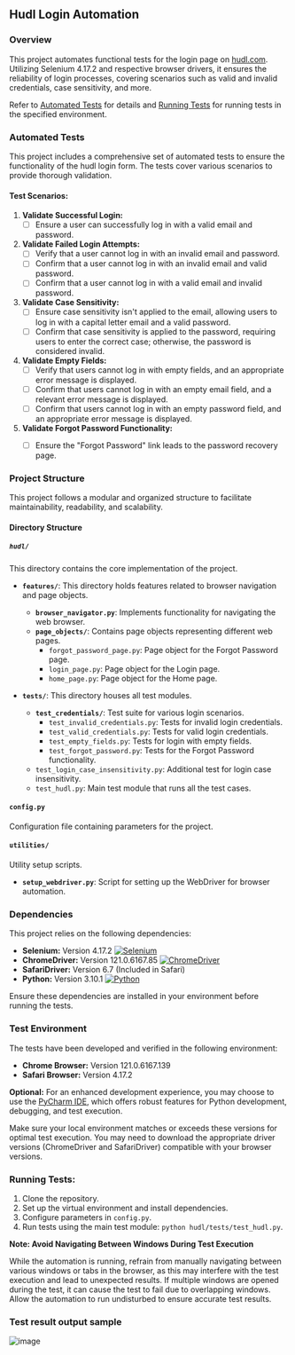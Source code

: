 ## Hudl Login Automation

### Overview

This project automates functional tests for the login page on [hudl.com](https://www.hudl.com/). Utilizing Selenium 4.17.2 and respective browser drivers, it ensures the reliability of login processes, covering scenarios such as valid and invalid credentials, case sensitivity, and more.

Refer to [Automated Tests](#automated-tests) for details and [Running Tests](#running-tests) for running tests in the specified environment.


### Automated Tests

This project includes a comprehensive set of automated tests to ensure the functionality of the hudl login form. The tests cover various scenarios to provide thorough validation.

#### Test Scenarios:

1. **Validate Successful Login:**
   - [ ] Ensure a user can successfully log in with a valid email and password.

2. **Validate Failed Login Attempts:**
   - [ ] Verify that a user cannot log in with an invalid email and password.
   - [ ] Confirm that a user cannot log in with an invalid email and valid password.
   - [ ] Confirm that a user cannot log in with a valid email and invalid password.

3. **Validate Case Sensitivity:**
   - [ ] Ensure case sensitivity isn't applied to the email, allowing users to log in with a capital letter email and a valid password.
   - [ ] Confirm that case sensitivity is applied to the password, requiring users to enter the correct case; otherwise, the password is considered invalid.

4. **Validate Empty Fields:**
   - [ ] Verify that users cannot log in with empty fields, and an appropriate error message is displayed.
   - [ ] Confirm that users cannot log in with an empty email field, and a relevant error message is displayed.
   - [ ] Confirm that users cannot log in with an empty password field, and an appropriate error message is displayed.

5. **Validate Forgot Password Functionality:**
   - [ ] Ensure the "Forgot Password" link leads to the password recovery page.


### Project Structure

This project follows a modular and organized structure to facilitate maintainability, readability, and scalability.

#### Directory Structure

##### `hudl/`
This directory contains the core implementation of the project.

- **`features/`**: This directory holds features related to browser navigation and page objects.
    - **`browser_navigator.py`**: Implements functionality for navigating the web browser.
    - **`page_objects/`**: Contains page objects representing different web pages.
        - `forgot_password_page.py`: Page object for the Forgot Password page.
        - `login_page.py`: Page object for the Login page.
        - `home_page.py`: Page object for the Home page.

- **`tests/`**: This directory houses all test modules.
    - **`test_credentials/`**: Test suite for various login scenarios.
        - `test_invalid_credentials.py`: Tests for invalid login credentials.
        - `test_valid_credentials.py`: Tests for valid login credentials.
        - `test_empty_fields.py`: Tests for login with empty fields.
        - `test_forgot_password.py`: Tests for the Forgot Password functionality.
    - `test_login_case_insensitivity.py`: Additional test for login case insensitivity.
    - `test_hudl.py`: Main test module that runs all the test cases.

#### `config.py`
Configuration file containing parameters for the project.

#### `utilities/`
Utility setup scripts.

- **`setup_webdriver.py`**: Script for setting up the WebDriver for browser automation.

### Dependencies

This project relies on the following dependencies:

- **Selenium:** Version 4.17.2 [![Selenium](https://img.shields.io/badge/Selenium-4.17.2-brightgreen)](https://www.selenium.dev/)
- **ChromeDriver:** Version 121.0.6167.85 [![ChromeDriver](https://img.shields.io/badge/ChromeDriver-121.0.6167.85-blue)](https://googlechromelabs.github.io/chrome-for-testing/)
- **SafariDriver:** Version 6.7 (Included in Safari)
- **Python:** Version 3.10.1 [![Python](https://img.shields.io/badge/Python-3.10.1-blue)](https://www.python.org/)

Ensure these dependencies are installed in your environment before running the tests.

### Test Environment

The tests have been developed and verified in the following environment:

- **Chrome Browser:** Version 121.0.6167.139
- **Safari Browser:** Version 4.17.2

**Optional:** For an enhanced development experience, you may choose to use the [PyCharm IDE](https://www.jetbrains.com/pycharm/), which offers robust features for Python development, debugging, and test execution.

Make sure your local environment matches or exceeds these versions for optimal test execution. You may need to download the appropriate driver versions (ChromeDriver and SafariDriver) compatible with your browser versions.

### Running Tests:

1. Clone the repository.
2. Set up the virtual environment and install dependencies.
3. Configure parameters in `config.py`.
4. Run tests using the main test module: `python hudl/tests/test_hudl.py`.

**Note: Avoid Navigating Between Windows During Test Execution**

While the automation is running, refrain from manually navigating between various windows or tabs in the browser, as this may interfere with the test execution and lead to unexpected results. If multiple windows are opened during the test, it can cause the test to fail due to overlapping windows. Allow the automation to run undisturbed to ensure accurate test results.


### Test result output sample

![image](Screenshot%202024-02-03%20at%206.35.47%E2%80%AFPM.png)